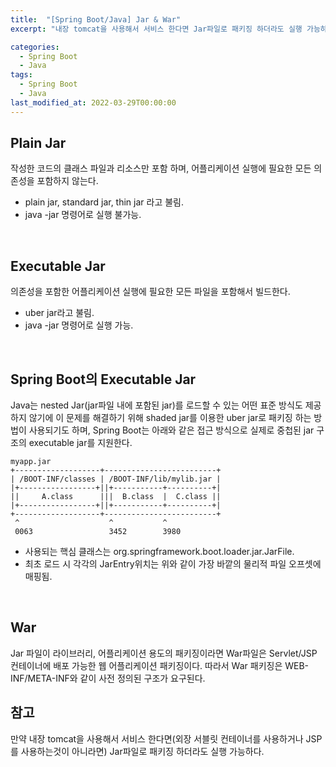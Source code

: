 ```yaml
---
title:  "[Spring Boot/Java] Jar & War"
excerpt: "내장 tomcat을 사용해서 서비스 한다면 Jar파일로 패키징 하더라도 실행 가능하다"

categories:
  - Spring Boot
  - Java
tags:
  - Spring Boot
  - Java
last_modified_at: 2022-03-29T00:00:00
---
```



## Plain Jar

작성한 코드의 클래스 파일과 리소스만 포함 하며, 어플리케이션 실행에 필요한 모든 의존성을 포함하지 않는다.

- plain jar, standard jar, thin jar 라고 불림.
- java -jar 명령어로 실행 불가능.

<br>

## Executable Jar

의존성을 포함한 어플리케이션 실행에 필요한 모든 파일을 포함해서 빌드한다.

- uber jar라고 불림.
- java -jar 명령어로 실행 가능.

<br>

## Spring Boot의 Executable Jar

Java는 nested Jar(jar파일 내에 포함된 jar)를 로드할 수 있는 어떤 표준 방식도 제공하지 않기에 이 문제를 해결하기 위해 shaded jar를 이용한 uber jar로 패키징 하는 방법이 사용되기도 하며, Spring Boot는 아래와 같은 접근 방식으로 실제로 중첩된 jar 구조의 executable jar를 지원한다. 

```
myapp.jar
+-------------------+-------------------------+
| /BOOT-INF/classes | /BOOT-INF/lib/mylib.jar |
|+-----------------+||+-----------+----------+|
||     A.class      |||  B.class  |  C.class ||
|+-----------------+||+-----------+----------+|
+-------------------+-------------------------+
 ^                    ^           ^
 0063                 3452        3980
```

- 사용되는 핵심 클래스는 org.springframework.boot.loader.jar.JarFile.
- 최초 로드 시 각각의 JarEntry위치는 위와 같이 가장 바깥의 물리적 파일 오프셋에 매핑됨.

<br>

## War

Jar 파일이 라이브러리, 어플리케이션 용도의 패키징이라면 War파일은 Servlet/JSP 컨테이너에 배포 가능한 웹 어플리케이션 패키징이다. 따라서 War 패키징은 WEB-INF/META-INF와 같이 사전 정의된 구조가 요구된다.

## 참고

만약 내장 tomcat을 사용해서 서비스 한다면(외장 서블릿 컨테이너를 사용하거나 JSP를 사용하는것이 아니라면) Jar파일로 패키징 하더라도 실행 가능하다. 

<!--

[https://docs.spring.io/spring-boot/docs/current/reference/html/executable-jar.html#appendix.executable-jar.nested-jars](https://docs.spring.io/spring-boot/docs/current/reference/html/executable-jar.html#appendix.executable-jar.nested-jars)

[https://zion830.tistory.com/121](https://zion830.tistory.com/121)

[https://wordbe.tistory.com/entry/Spring-Boot-2-Executable-JAR-스프링-부트-실행](https://wordbe.tistory.com/entry/Spring-Boot-2-Executable-JAR-%EC%8A%A4%ED%94%84%EB%A7%81-%EB%B6%80%ED%8A%B8-%EC%8B%A4%ED%96%89)

[https://hye0-log.tistory.com/27](https://hye0-log.tistory.com/27)

[https://hye0-log.tistory.com/29](https://hye0-log.tistory.com/29)

-->